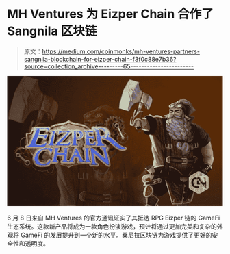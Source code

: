# MH Ventures 为 Eizper Chain 合作了 Sangnila 区块链

> 原文：<https://medium.com/coinmonks/mh-ventures-partners-sangnila-blockchain-for-eizper-chain-f3f0c88e7b36?source=collection_archive---------65----------------------->

![](img/1ece17ad6a9f5ba6d5172055aec78518.png)

6 月 8 日来自 MH Ventures 的官方通讯证实了其抵达 RPG Eizper 链的 GameFi 生态系统。这款新产品将成为一款角色扮演游戏，预计将通过更加完美和复杂的外观将 GameFi 的发展提升到一个新的水平。桑尼拉区块链为游戏提供了更好的安全性和透明度。